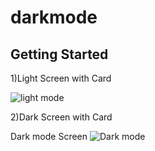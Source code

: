 # darkmode

## Getting Started

1)Light Screen with Card


![light mode](https://user-images.githubusercontent.com/62434308/82848792-619bd480-9ef5-11ea-9a8a-c1e6812514a1.PNG)

2)Dark Screen with Card


 Dark mode Screen
![Dark mode](https://user-images.githubusercontent.com/62434308/82848836-9a3bae00-9ef5-11ea-99fd-2505e5bb81f9.PNG)
